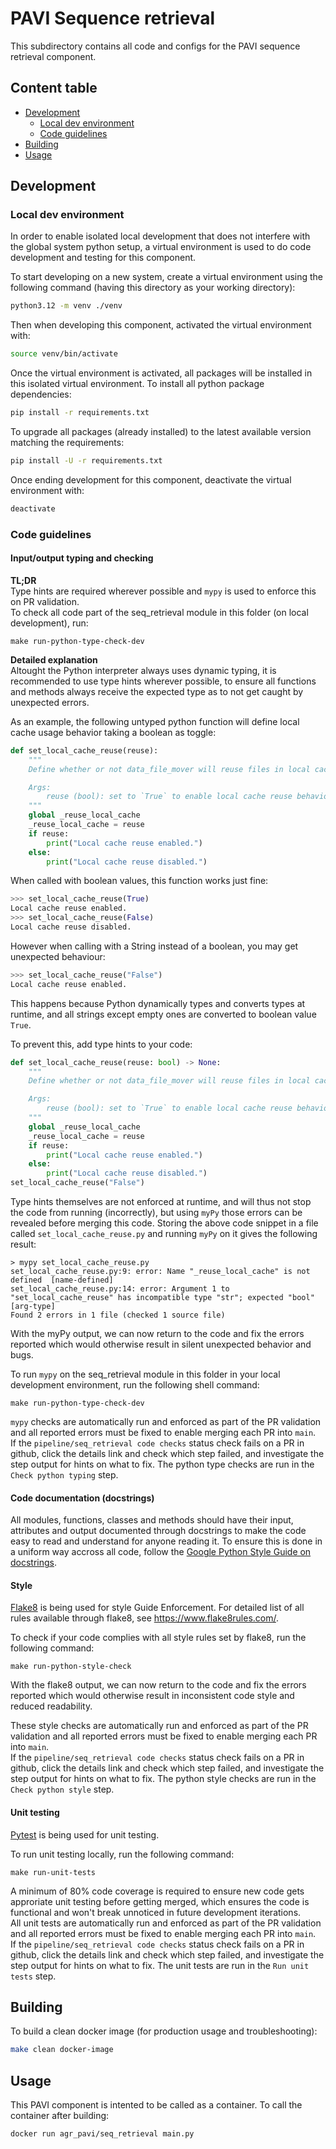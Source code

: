 # PAVI Sequence retrieval
This subdirectory contains all code and configs for the PAVI sequence retrieval component.

## Content table
 * [Development](#development)
    * [Local dev environment](#local-dev-environment)
    * [Code guidelines](#code-guidelines)
 * [Building](#building)
 * [Usage](#usage)

## Development
### Local dev environment
In order to enable isolated local development that does not interfere with the global system python setup,
a virtual environment is used to do code development and testing for this component.

To start developing on a new system, create a virtual environment using the following command
(having this directory as your working directory):
```bash
python3.12 -m venv ./venv
```

Then when developing this component, activated the virtual environment with:
```bash
source venv/bin/activate
```
Once the virtual environment is activated, all packages will be installed in this isolated virtual environment.
To install all python package dependencies:
```bash
pip install -r requirements.txt
```

To upgrade all packages (already installed) to the latest available version matching the requirements:
```bash
pip install -U -r requirements.txt
```

Once ending development for this component, deactivate the virtual environment with:
```bash
deactivate
```

### Code guidelines
#### Input/output typing and checking
**TL;DR**  
Type hints are required wherever possible and `mypy` is used to enforce this on PR validation.  
To check all code part of the seq_retrieval module in this folder (on local development), run:
```shell
make run-python-type-check-dev
```

**Detailed explanation**  
Altought the Python interpreter always uses dynamic typing, it is recommended to use type hints wherever possible,
to ensure all functions and methods always receive the expected type as to not get caught by unexpected errors.

As an example, the following untyped python function will define local cache usage behavior taking a boolean as toggle:
```python
def set_local_cache_reuse(reuse):
    """
    Define whether or not data_file_mover will reuse files in local cache where already available pre-execution.

    Args:
        reuse (bool): set to `True` to enable local cache reuse behavior (default `False`)
    """
    global _reuse_local_cache
    _reuse_local_cache = reuse
    if reuse:
        print("Local cache reuse enabled.")
    else:
        print("Local cache reuse disabled.")
```

When called with boolean values, this function works just fine:
```python
>>> set_local_cache_reuse(True)
Local cache reuse enabled.
>>> set_local_cache_reuse(False)
Local cache reuse disabled.
```
However when calling with a String instead of a boolean, you may get unexpected behaviour:
```python
>>> set_local_cache_reuse("False")
Local cache reuse enabled.
```
This happens because Python dynamically types and converts types at runtime,
and all strings except empty ones are converted to boolean value `True`.

To prevent this, add type hints to your code:
```python
def set_local_cache_reuse(reuse: bool) -> None:
    """
    Define whether or not data_file_mover will reuse files in local cache where already available pre-execution.

    Args:
        reuse (bool): set to `True` to enable local cache reuse behavior (default `False`)
    """
    global _reuse_local_cache
    _reuse_local_cache = reuse
    if reuse:
        print("Local cache reuse enabled.")
    else:
        print("Local cache reuse disabled.")
set_local_cache_reuse("False")
```

Type hints themselves are not enforced at runtime, and will thus not stop the code from running (incorrectly),
but using `myPy` those errors can be revealed before merging this code. Storing the above code snippet in a file
called `set_local_cache_reuse.py` and running `myPy` on it gives the following result:
```shell
> mypy set_local_cache_reuse.py
set_local_cache_reuse.py:9: error: Name "_reuse_local_cache" is not defined  [name-defined]
set_local_cache_reuse.py:14: error: Argument 1 to "set_local_cache_reuse" has incompatible type "str"; expected "bool"  [arg-type]
Found 2 errors in 1 file (checked 1 source file)
```
With the myPy output, we can now return to the code and fix the errors reported
which would otherwise result in silent unexpected behavior and bugs.

To run `mypy` on the seq_retrieval module in this folder in your local development environment,
run the following shell command:
```shell
make run-python-type-check-dev
```

`mypy` checks are automatically run and enforced as part of the PR validation
and all reported errors must be fixed to enable merging each PR into `main`.  
If the `pipeline/seq_retrieval code checks` status check fails on a PR in github,
click the details link and check which step failed, and investigate the step output
for hints on what to fix. The python type checks are run in the `Check python typing` step.

#### Code documentation (docstrings)
All modules, functions, classes and methods should have their input, attributes and output documented
through docstrings to make the code easy to read and understand for anyone reading it.
To ensure this is done in a uniform way accross all code, follow the [Google Python Style Guide on docstrings](https://google.github.io/styleguide/pyguide.html#38-comments-and-docstrings).

#### Style
[Flake8](https://flake8.pycqa.org/en/latest/) is being used for style Guide Enforcement.
For detailed list of all rules available through flake8, see https://www.flake8rules.com/.

To check if your code complies with all style rules set by flake8, run the following command:
```shell
make run-python-style-check
```
With the flake8 output, we can now return to the code and fix the errors reported
which would otherwise result in inconsistent code style and reduced readability.

These style checks are automatically run and enforced as part of the PR validation
and all reported errors must be fixed to enable merging each PR into `main`.  
If the `pipeline/seq_retrieval code checks` status check fails on a PR in github,
click the details link and check which step failed, and investigate the step output
for hints on what to fix. The python style checks are run in the `Check python style` step.

#### Unit testing
[Pytest](https://pytest.org/) is being used for unit testing.

To run unit testing locally, run the following command:
```shell
make run-unit-tests
```

A minimum of 80% code coverage is required to ensure new code gets approriate unit
testing before getting merged, which ensures the code is functional and won't break
unnoticed in future development iterations.  
All unit tests are automatically run and enforced as part of the PR validation
and all reported errors must be fixed to enable merging each PR into `main`.  
If the `pipeline/seq_retrieval code checks` status check fails on a PR in github,
click the details link and check which step failed, and investigate the step output
for hints on what to fix. The unit tests are run in the `Run unit tests` step.

## Building
To build a clean docker image (for production usage and troubleshooting):
```bash
make clean docker-image
```

## Usage
This PAVI component is intented to be called as a container.
To call the container after building:
```bash
docker run agr_pavi/seq_retrieval main.py
```
